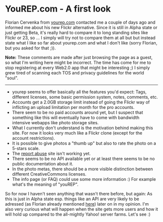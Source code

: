 # YouREP.com - A first look

Florian Cervenka from [yourep.com](http://www.yourep.com) contacted me a couple of days ago and informed me about his new Flickr alternative. Since it is still in Alpha state or just getting Beta, it's really hard to compare it to long standing sites like Flickr or 23, so ... I simply will try not to compare them at all but but instead state what I like so far about yourep.com and what I don't like (sorry Florian, but you asked for that ;)). 

**Note:** These comments are made after just browsing the page as a guest, so what I'm writing here might be incorrect. The time has come for me to stop registering at every Web2.0 app that might be interesting ;) I simply grew tired of scanning each TOS and privacy guidelines for the world "soul".

-------------------------------



* yourep seems to offer basically all the features you'd expect: Tags, different licenses, some basic permission system, notes, comments, etc.
* Accounts get a 2.0GB storage limit instead of going the Flickr way of inflicting an upload limitation per month for the pro accounts.
* There seem to be no paid accounts around yet, but I suspect that something like this will eventually have to come with bandwidth intensive webapps like photo storage sites.
* What I currently don't understand is the motivation behind making this site. For now it looks very much like a Flickr clone (except for the account restrictions).
* It is possible to give photos a "thumb up" but also to rate the photo on a 5-stars scale.
* The [report abuse](http://www.yourep.com/nav/report_abuse) site isn't working yet.
* There seems to be no API available yet or at least there seems to be no public documentation about it.
* In the photo metas, there should be a more visible distinction between different CreativeCommons licenses.
* The info page (or FAQ) could use some more information :) For example what's the meaning of "youREP".

So for now I haven't seen anything that wasn't there before, but again: As this is just in Alpha state esp. things like an API are very likely to be adressed (as Florian already mentioned [here](http://www.yourep.com/gitem/29/Flo/medium/1736)) later on in my opinion. I'm also very curious what will happen when the site gets more users and how it will hold up compared to the all-mightly Yahoo! server farms. Let's see :)